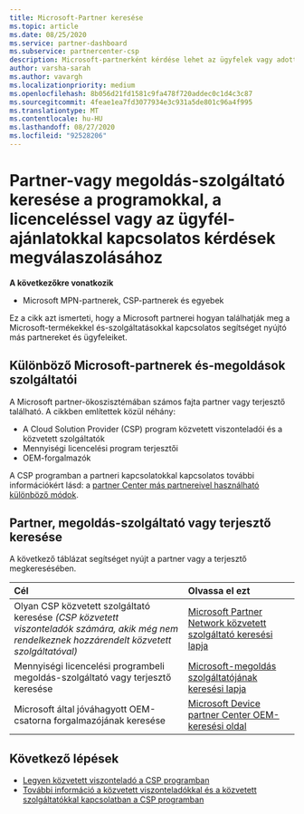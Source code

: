 ```yaml
---
title: Microsoft-Partner keresése
ms.topic: article
ms.date: 08/25/2020
ms.service: partner-dashboard
ms.subservice: partnercenter-csp
description: Microsoft-partnerként kérdése lehet az ügyfelek vagy adott programok segítésére. Találjon további partnereket, akik segíthetnek.
author: varsha-sarah
ms.author: vavargh
ms.localizationpriority: medium
ms.openlocfilehash: 8b056d21fd1581c9fa478f720addec0c1d4c3c87
ms.sourcegitcommit: 4feae1ea7fd3077934e3c931a5de801c96a4f995
ms.translationtype: MT
ms.contentlocale: hu-HU
ms.lasthandoff: 08/27/2020
ms.locfileid: "92528206"
---
```

# <a name="find-a-partner-or-solution-provider-to-answer-questions-about-programs-licensing-or-customer-deals"></a>Partner-vagy megoldás-szolgáltató keresése a programokkal, a licenceléssel vagy az ügyfél-ajánlatokkal kapcsolatos kérdések megválaszolásához 

**A következőkre vonatkozik**

- Microsoft MPN-partnerek, CSP-partnerek és egyebek

Ez a cikk azt ismerteti, hogy a Microsoft partnerei hogyan találhatják meg a Microsoft-termékekkel és-szolgáltatásokkal kapcsolatos segítséget nyújtó más partnereket és ügyfeleiket.

## <a name="different-microsoft-partners-and-solution-providers"></a>Különböző Microsoft-partnerek és-megoldások szolgáltatói

A Microsoft partner-ökoszisztémában számos fajta partner vagy terjesztő található. A cikkben említettek közül néhány:

- A Cloud Solution Provider (CSP) program közvetett viszonteladói és a közvetett szolgáltatók
- Mennyiségi licencelési program terjesztői
- OEM-forgalmazók

A CSP programban a partneri kapcsolatokkal kapcsolatos további információkért lásd: a [partner Center más partnereivel használható különböző módok](work-with-other-partners.md).

## <a name="find-a-partner-solution-provider-or-distributor"></a>Partner, megoldás-szolgáltató vagy terjesztő keresése

A következő táblázat segítséget nyújt a partner vagy a terjesztő megkeresésében.

|Cél  | Olvassa el ezt  |
|:------------------|:--------------- |
|Olyan CSP közvetett szolgáltató keresése *(CSP közvetett viszonteladók számára, akik még nem rendelkeznek hozzárendelt közvetett szolgáltatóval)* | [Microsoft Partner Network közvetett szolgáltató keresési lapja](https://partner.microsoft.com/membership/cloud-solution-provider/find-a-provider)  |
|Mennyiségi licencelési programbeli megoldás-szolgáltató vagy terjesztő keresése  | [Microsoft-megoldás szolgáltatójának keresési lapja](https://www.microsoft.com/solution-providers/home)  |
|Microsoft által jóváhagyott OEM-csatorna forgalmazójának keresése  | [Microsoft Device partner Center OEM-keresési oldal](https://devicepartner.microsoft.com/connect/distributor)  |

## <a name="next-steps"></a>Következő lépések

- [Legyen közvetett viszonteladó a CSP programban](https://partner.microsoft.com/licensing)
- [További információ a közvetett viszonteladókkal és a közvetett szolgáltatókkal kapcsolatban a CSP programban](work-with-other-partners.md)